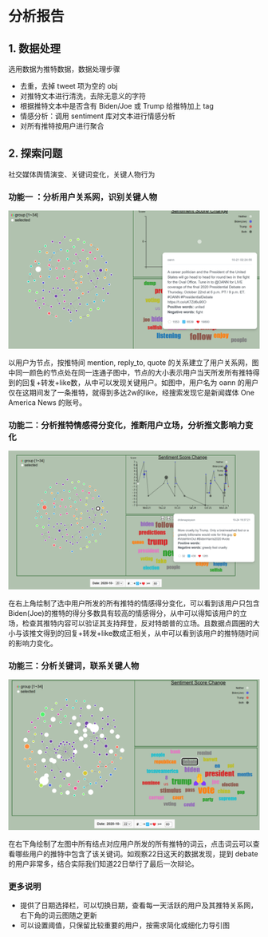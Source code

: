 # 分析报告

## 1. 数据处理

选用数据为推特数据，数据处理步骤

- 去重，去掉 tweet 项为空的 obj
- 对推特文本进行清洗，去除无意义的字符
- 根据推特文本中是否含有 Biden/Joe 或 Trump 给推特加上 tag
- 情感分析：调用 sentiment 库对文本进行情感分析
- 对所有推特按用户进行聚合

## 2. 探索问题

社交媒体舆情演变、关键词变化，关键人物行为

### 功能一 ：分析用户关系网，识别关键人物

![image-20231119232128472](assets/image-20231119232128472.png)

以用户为节点，按推特间 mention, reply_to, quote 的关系建立了用户关系网，图中同一颜色的节点处在同一连通子图中，节点的大小表示用户当天所发所有推特得到的回复+转发+like数，从中可以发现关键用户。如图中，用户名为 oann 的用户仅在这期间发了一条推特，就得到多达2w的like，经搜索发现它是新闻媒体 One America News 的账号。

### 功能二：分析推特情感得分变化，推断用户立场，分析推文影响力变化

![image-20231120092443786](assets/image-20231120092443786.png)

在右上角绘制了选中用户所发的所有推特的情感得分变化，可以看到该用户只包含Biden(Joe)的推特的得分多数具有较高的情感得分，从中可以得知该用户的立场，检查其推特内容可以验证其支持拜登，反对特朗普的立场。且数据点圆圈的大小与该推文得到的回复+转发+like数成正相关，从中可以看到该用户的推特随时间的影响力变化。

### 功能三：分析关键词，联系关键人物

![image-20231119235701221](assets/image-20231119235701221.png)

在右下角绘制了左图中所有结点对应用户所发的所有推特的词云，点击词云可以查看哪些用户的推特中包含了该关键词。如观察22日这天的数据发现，提到 debate 的用户非常多，结合实际我们知道22日举行了最后一次辩论。

### 更多说明

- 提供了日期选择栏，可以切换日期，查看每一天活跃的用户及其推特关系网，右下角的词云图随之更新
- 可以设置阈值，只保留比较重要的用户，按需求简化或细化力导引图